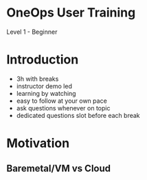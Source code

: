 # OneOps User Training

Level 1 - Beginner


# Introduction

- 3h with breaks
- instructor demo led
- learning by watching 
- easy to follow at your own pace 
- ask questions whenever on topic 
- dedicated questions slot before each break



# Motivation

## Baremetal/VM vs Cloud



